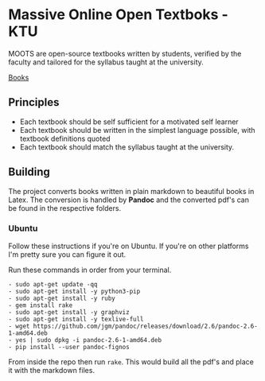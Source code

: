 # Massive Online Open Textboks - KTU
MOOTS are open-source textbooks written by students, verified by the faculty and tailored for the syllabus taught at the university.

[Books](https://moot-books.github.io/moot-KTU/)

## Principles
* Each textbook should be self sufficient for a motivated self learner
* Each textbook should be written in the simplest language possible, with textbook definitions quoted
* Each textbook should match the syllabus taught at the university. 

## Building 
The project converts books written in plain markdown to beautiful books in Latex. The conversion is handled by **Pandoc** and the converted pdf's can be found in the respective folders.

### Ubuntu
Follow these instructions if you're on Ubuntu. If you're on other platforms I'm pretty sure you can figure it out.

Run these commands in order from your terminal.
```
- sudo apt-get update -qq
- sudo apt-get install -y python3-pip 
- sudo apt-get install -y ruby
- gem install rake
- sudo apt-get install -y graphviz
- sudo apt-get install -y texlive-full
- wget https://github.com/jgm/pandoc/releases/download/2.6/pandoc-2.6-1-amd64.deb
- yes | sudo dpkg -i pandoc-2.6-1-amd64.deb
- pip install --user pandoc-fignos
```

From inside the repo then run `rake`. This would build all the pdf's and place it with the markdown files.
